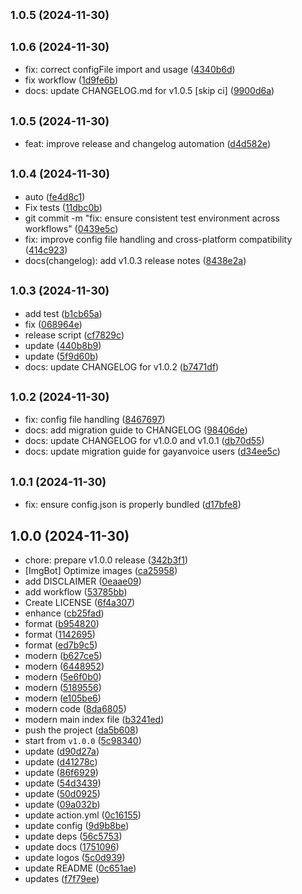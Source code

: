 ## <small>1.0.5 (2024-11-30)</small>




## <small>1.0.6 (2024-11-30)</small>

* fix: correct configFile import and usage ([4340b6d](https://github.com/Zaid-maker/top-github-users-action/commit/4340b6d))
* fix workflow ([1d9fe6b](https://github.com/Zaid-maker/top-github-users-action/commit/1d9fe6b))
* docs: update CHANGELOG.md for v1.0.5 [skip ci] ([9900d6a](https://github.com/Zaid-maker/top-github-users-action/commit/9900d6a))



## <small>1.0.5 (2024-11-30)</small>

* feat: improve release and changelog automation ([d4d582e](https://github.com/Zaid-maker/top-github-users-action/commit/d4d582e))



## <small>1.0.4 (2024-11-30)</small>

* auto ([fe4d8c1](https://github.com/Zaid-maker/top-github-users-action/commit/fe4d8c1))
* Fix tests ([11dbc0b](https://github.com/Zaid-maker/top-github-users-action/commit/11dbc0b))
* git commit -m "fix: ensure consistent test environment across workflows" ([0439e5c](https://github.com/Zaid-maker/top-github-users-action/commit/0439e5c))
* fix: improve config file handling and cross-platform compatibility ([414c923](https://github.com/Zaid-maker/top-github-users-action/commit/414c923))
* docs(changelog): add v1.0.3 release notes ([8438e2a](https://github.com/Zaid-maker/top-github-users-action/commit/8438e2a))



## <small>1.0.3 (2024-11-30)</small>

* add test ([b1cb65a](https://github.com/Zaid-maker/top-github-users-action/commit/b1cb65a))
* fix ([068964e](https://github.com/Zaid-maker/top-github-users-action/commit/068964e))
* release script ([cf7829c](https://github.com/Zaid-maker/top-github-users-action/commit/cf7829c))
* update ([440b8b9](https://github.com/Zaid-maker/top-github-users-action/commit/440b8b9))
* update ([5f9d60b](https://github.com/Zaid-maker/top-github-users-action/commit/5f9d60b))
* docs: update CHANGELOG for v1.0.2 ([b7471df](https://github.com/Zaid-maker/top-github-users-action/commit/b7471df))



## <small>1.0.2 (2024-11-30)</small>

* fix: config file handling ([8467697](https://github.com/Zaid-maker/top-github-users-action/commit/8467697))
* docs: add migration guide to CHANGELOG ([98406de](https://github.com/Zaid-maker/top-github-users-action/commit/98406de))
* docs: update CHANGELOG for v1.0.0 and v1.0.1 ([db70d55](https://github.com/Zaid-maker/top-github-users-action/commit/db70d55))
* docs: update migration guide for gayanvoice users ([d34ee5c](https://github.com/Zaid-maker/top-github-users-action/commit/d34ee5c))



## <small>1.0.1 (2024-11-30)</small>

* fix: ensure config.json is properly bundled ([d17bfe8](https://github.com/Zaid-maker/top-github-users-action/commit/d17bfe8))



## 1.0.0 (2024-11-30)

* chore: prepare v1.0.0 release ([342b3f1](https://github.com/Zaid-maker/top-github-users-action/commit/342b3f1))
* [ImgBot] Optimize images ([ca25958](https://github.com/Zaid-maker/top-github-users-action/commit/ca25958))
* add DISCLAIMER ([0eaae09](https://github.com/Zaid-maker/top-github-users-action/commit/0eaae09))
* add workflow ([53785bb](https://github.com/Zaid-maker/top-github-users-action/commit/53785bb))
* Create LICENSE ([6f4a307](https://github.com/Zaid-maker/top-github-users-action/commit/6f4a307))
* enhance ([cb25fad](https://github.com/Zaid-maker/top-github-users-action/commit/cb25fad))
* format ([b954820](https://github.com/Zaid-maker/top-github-users-action/commit/b954820))
* format ([1142695](https://github.com/Zaid-maker/top-github-users-action/commit/1142695))
* format ([ed7b9c5](https://github.com/Zaid-maker/top-github-users-action/commit/ed7b9c5))
* modern ([b627ce5](https://github.com/Zaid-maker/top-github-users-action/commit/b627ce5))
* modern ([6448952](https://github.com/Zaid-maker/top-github-users-action/commit/6448952))
* modern ([5e6f0b0](https://github.com/Zaid-maker/top-github-users-action/commit/5e6f0b0))
* modern ([5189556](https://github.com/Zaid-maker/top-github-users-action/commit/5189556))
* modern ([e105be6](https://github.com/Zaid-maker/top-github-users-action/commit/e105be6))
* modern code ([8da6805](https://github.com/Zaid-maker/top-github-users-action/commit/8da6805))
* modern main index file ([b3241ed](https://github.com/Zaid-maker/top-github-users-action/commit/b3241ed))
* push the project ([da5b608](https://github.com/Zaid-maker/top-github-users-action/commit/da5b608))
* start from `v1.0.0` ([5c98340](https://github.com/Zaid-maker/top-github-users-action/commit/5c98340))
* update ([d90d27a](https://github.com/Zaid-maker/top-github-users-action/commit/d90d27a))
* update ([d41278c](https://github.com/Zaid-maker/top-github-users-action/commit/d41278c))
* update ([86f6929](https://github.com/Zaid-maker/top-github-users-action/commit/86f6929))
* update ([54d3439](https://github.com/Zaid-maker/top-github-users-action/commit/54d3439))
* update ([50d0925](https://github.com/Zaid-maker/top-github-users-action/commit/50d0925))
* update ([09a032b](https://github.com/Zaid-maker/top-github-users-action/commit/09a032b))
* update action.yml ([0c16155](https://github.com/Zaid-maker/top-github-users-action/commit/0c16155))
* update config ([9d9b8be](https://github.com/Zaid-maker/top-github-users-action/commit/9d9b8be))
* update deps ([56c5753](https://github.com/Zaid-maker/top-github-users-action/commit/56c5753))
* update docs ([1751096](https://github.com/Zaid-maker/top-github-users-action/commit/1751096))
* update logos ([5c0d939](https://github.com/Zaid-maker/top-github-users-action/commit/5c0d939))
* update README ([0c651ae](https://github.com/Zaid-maker/top-github-users-action/commit/0c651ae))
* updates ([f7f79ee](https://github.com/Zaid-maker/top-github-users-action/commit/f7f79ee))



